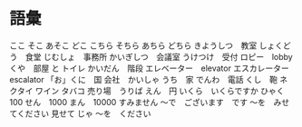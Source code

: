 # 語彙

ここ
そこ
あそこ
どこ
こちら
そちら
あちら
どちら
きようしつ　教室
しょくどう　食堂
じむしょ　事務所
かいぎしつ　会議室
うけつけ　受付
ロピー　lobby
くや　部屋
と
トイレ
かいだん　階段
エレベーター　elevator
エスカレーター　escalator
「お」くに　国
会社　かいしゃ
うち　家
でんわ　電話
くし　鞄
ネクタイ
ワイン
タバコ
売り場　うりば
えん　円
いくら　いくらですか
ひゃく　100
せん　1000
まん　10000
すみません
〜で　ございます　です
〜を　みせてください
見せて
じゃ
〜を　ください
